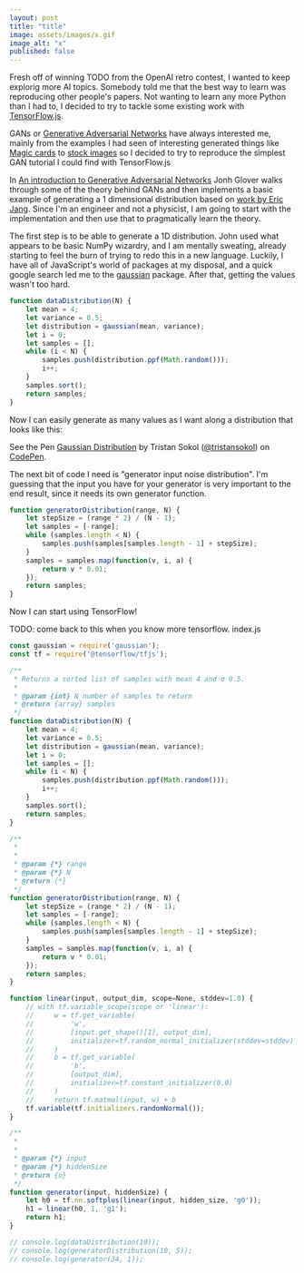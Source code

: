 ```yaml
---
layout: post
title: "title"
image: assets/images/x.gif
image_alt: "x"
published: false
---
```



Fresh off of winning TODO from the OpenAI retro contest, I wanted to keep explorig more AI topics. Somebody told me that the best way to learn was reproducing other people's papers. Not wanting to learn any more Python than I had to, I decided to try to tackle some existing work with [TensorFlow.js](https://js.tensorflow.org/).

GANs or [Generative Adversarial Networks](https://en.wikipedia.org/wiki/Generative_adversarial_network) have always interested me, mainly from the examples I had seen of interesting generated things like [Magic cards](https://alaurans.com/lets-create-magic-cards-with-a-dcgan/) to [stock images](https://blog.openai.com/generative-models/) so I decided to try to reproduce the simplest GAN tutorial I could find with TensorFlow.js

<!--more-->

In [An introduction to Generative Adversarial Networks](http://blog.aylien.com/introduction-generative-adversarial-networks-code-tensorflow/) Jonh Glover walks through some of the theory behind GANs and then implements a basic example of generating a 1 dimensional distribution based on [work by Eric Jang](https://blog.evjang.com/2016/06/generative-adversarial-nets-in.html). Since I'm an engineer and not a physicist, I am going to start with the implementation and then use that to pragmatically learn the theory.

The first step is to be able to generate a 1D distribution. John used what appears to be basic NumPy wizardry, and I am mentally sweating,  already starting to feel the burn of trying to redo this in a new language. Luckily, I have all of JavaScript's world of packages at my disposal, and a quick google search led me to the [gaussian](https://www.npmjs.com/package/gaussian) package. After that, getting the values wasn't too hard.

```javascript
function dataDistribution(N) {
    let mean = 4;
    let variance = 0.5;
    let distribution = gaussian(mean, variance);
    let i = 0;
    let samples = [];
    while (i < N) {
        samples.push(distribution.ppf(Math.random()));
        i++;
    }
    samples.sort();
    return samples;
}
```

Now I can easily generate as many values as I want along a distribution that looks like this:

<p data-height="265" data-theme-id="light" data-slug-hash="Qxrbrr" data-default-tab="result" data-user="tristansokol" data-embed-version="2" data-pen-title="Gaussian Distribution" data-preview="true" class="codepen">See the Pen <a href="https://codepen.io/tristansokol/pen/Qxrbrr/">Gaussian Distribution</a> by Tristan Sokol (<a href="https://codepen.io/tristansokol">@tristansokol</a>) on <a href="https://codepen.io">CodePen</a>.</p>
<script async src="https://static.codepen.io/assets/embed/ei.js"></script>

The next bit of code I need is "generator input noise distribution". I'm guessing that the input you have for your generator is very important to the end result, since it needs its own generator function.

```javascript
function generatorDistribution(range, N) {
    let stepSize = (range * 2) / (N - 1);
    let samples = [-range];
    while (samples.length < N) {
        samples.push(samples[samples.length - 1] + stepSize);
    }
    samples = samples.map(function(v, i, a) {
        return v * 0.01;
    });
    return samples;
}
```

Now I can start using TensorFlow! 

TODO: come back to this when you know more tensorflow. 
index.js
```javascript
const gaussian = require('gaussian');
const tf = require('@tensorflow/tfjs');

/**
 * Returns a sorted list of samples with mean 4 and σ 0.5.
 *
 * @param {int} N number of samples to return
 * @return {array} samples
 */
function dataDistribution(N) {
    let mean = 4;
    let variance = 0.5;
    let distribution = gaussian(mean, variance);
    let i = 0;
    let samples = [];
    while (i < N) {
        samples.push(distribution.ppf(Math.random()));
        i++;
    }
    samples.sort();
    return samples;
}

/**
 *
 *
 * @param {*} range
 * @param {*} N
 * @return {*}
 */
function generatorDistribution(range, N) {
    let stepSize = (range * 2) / (N - 1);
    let samples = [-range];
    while (samples.length < N) {
        samples.push(samples[samples.length - 1] + stepSize);
    }
    samples = samples.map(function(v, i, a) {
        return v * 0.01;
    });
    return samples;
}

function linear(input, output_dim, scope=None, stddev=1.0) {
    // with tf.variable_scope(scope or 'linear'):
    //     w = tf.get_variable(
    //         'w',
    //         [input.get_shape()[1], output_dim],
    //         initializer=tf.random_normal_initializer(stddev=stddev)
    //     )
    //     b = tf.get_variable(
    //         'b',
    //         [output_dim],
    //         initializer=tf.constant_initializer(0.0)
    //     )
    //     return tf.matmul(input, w) + b
    tf.variable(tf.initializers.randomNormal());
}

/**
 *
 *
 * @param {*} input
 * @param {*} hiddenSize
 * @return {o}
 */
function generator(input, hiddenSize) {
    let h0 = tf.nn.softplus(linear(input, hidden_size, 'g0'));
    h1 = linear(h0, 1, 'g1');
    return h1;
}

// console.log(dataDistribution(10));
// console.log(generatorDistribution(10, 5));
// console.log(generator(34, 1));
```
